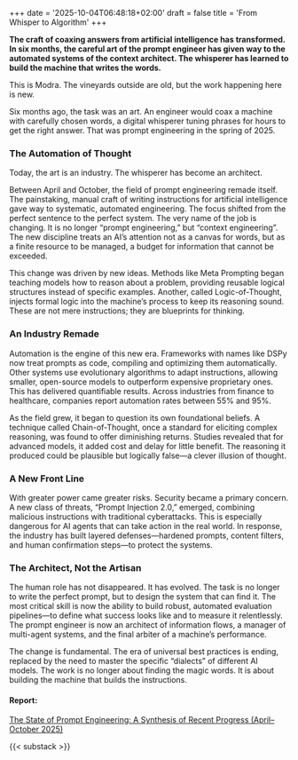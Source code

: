 +++
date = '2025-10-04T06:48:18+02:00'
draft = false
title = 'From Whisper to Algorithm'
+++

**The craft of coaxing answers from artificial intelligence has transformed. In six months, the careful art of the prompt engineer has given way to the automated systems of the context architect. The whisperer has learned to build the machine that writes the words.**

This is Modra. The vineyards outside are old, but the work happening here is new.

Six months ago, the task was an art. An engineer would coax a machine with carefully chosen words, a digital whisperer tuning phrases for hours to get the right answer. That was prompt engineering in the spring of 2025.

### The Automation of Thought

Today, the art is an industry. The whisperer has become an architect.

Between April and October, the field of prompt engineering remade itself. The painstaking, manual craft of writing instructions for artificial intelligence gave way to systematic, automated engineering. The focus shifted from the perfect sentence to the perfect system. The very name of the job is changing. It is no longer “prompt engineering,” but “context engineering”. The new discipline treats an AI’s attention not as a canvas for words, but as a finite resource to be managed, a budget for information that cannot be exceeded.

This change was driven by new ideas. Methods like Meta Prompting began teaching models how to reason about a problem, providing reusable logical structures instead of specific examples. Another, called Logic-of-Thought, injects formal logic into the machine’s process to keep its reasoning sound. These are not mere instructions; they are blueprints for thinking.

### An Industry Remade

Automation is the engine of this new era. Frameworks with names like DSPy now treat prompts as code, compiling and optimizing them automatically. Other systems use evolutionary algorithms to adapt instructions, allowing smaller, open-source models to outperform expensive proprietary ones. This has delivered quantifiable results. Across industries from finance to healthcare, companies report automation rates between 55% and 95%.

As the field grew, it began to question its own foundational beliefs. A technique called Chain-of-Thought, once a standard for eliciting complex reasoning, was found to offer diminishing returns. Studies revealed that for advanced models, it added cost and delay for little benefit. The reasoning it produced could be plausible but logically false—a clever illusion of thought.

### A New Front Line

With greater power came greater risks. Security became a primary concern. A new class of threats, “Prompt Injection 2.0,” emerged, combining malicious instructions with traditional cyberattacks. This is especially dangerous for AI agents that can take action in the real world. In response, the industry has built layered defenses—hardened prompts, content filters, and human confirmation steps—to protect the systems.

### The Architect, Not the Artisan

The human role has not disappeared. It has evolved. The task is no longer to write the perfect prompt, but to design the system that can find it. The most critical skill is now the ability to build robust, automated evaluation pipelines—to define what success looks like and to measure it relentlessly. The prompt engineer is now an architect of information flows, a manager of multi-agent systems, and the final arbiter of a machine’s performance.

The change is fundamental. The era of universal best practices is ending, replaced by the need to master the specific “dialects” of different AI models. The work is no longer about finding the magic words. It is about building the machine that builds the instructions.

#### Report:

[The State of Prompt Engineering: A Synthesis of Recent Progress (April–October 2025)](https://drive.google.com/file/d/1tCbLg-RPhB61BjWyref_n7AebYb1ehXG/view?usp=sharing)

{{< substack >}}
